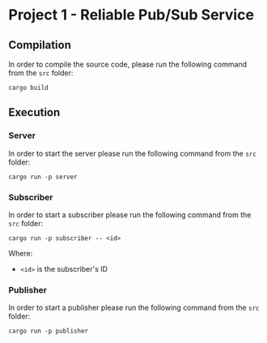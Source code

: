 # Project 1 - Reliable Pub/Sub Service

## Compilation

In order to compile the source code, please run the following command from the `src` folder:
```
cargo build
```

## Execution

### Server

In order to start the server please run the following command from the `src` folder:
```
cargo run -p server
```

### Subscriber

In order to start a subscriber please run the following command from the `src` folder:
```
cargo run -p subscriber -- <id>
```
Where:
- `<id>` is the subscriber's ID

### Publisher

In order to start a publisher please run the following command from the `src` folder:
```
cargo run -p publisher
```